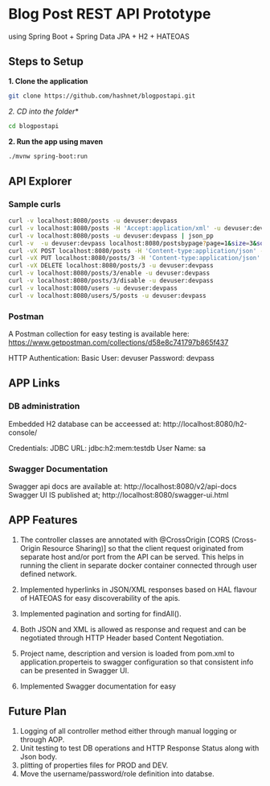 # Blog Post REST API Prototype
using Spring Boot + Spring Data JPA + H2 + HATEOAS

## Steps to Setup

**1. Clone the application**

```bash
git clone https://github.com/hashnet/blogpostapi.git
```

*2. CD into the folder**

```bash
cd blogpostapi
```

**2. Run the app using maven**

```bash
./mvnw spring-boot:run
```

## API Explorer
### Sample curls
```bash
curl -v localhost:8080/posts -u devuser:devpass
curl -v localhost:8080/posts -H 'Accept:application/xml' -u devuser:devpass | tidy -xml -iq
curl -v localhost:8080/posts -u devuser:devpass | json_pp
curl -v  -u devuser:devpass localhost:8080/postsbypage?page=1&size=3&sort=title,desc
curl -vX POST localhost:8080/posts -H 'Content-type:application/json' -d '{"title": "Some Title", "text": "Some Text"}' -u devuser:devpass
curl -vX PUT localhost:8080/posts/3 -H 'Content-type:application/json' -d '{"title": "Some Updated Title", "text": "Some Updated Text"}' -u devuser:devpass
curl -vX DELETE localhost:8080/posts/3 -u devuser:devpass
curl -v localhost:8080/posts/3/enable -u devuser:devpass
curl -v localhost:8080/posts/3/disable -u devuser:devpass
curl -v localhost:8080/users -u devuser:devpass
curl -v localhost:8080/users/5/posts -u devuser:devpass
```
### Postman
A Postman collection for easy testing is available here: https://www.getpostman.com/collections/d58e8c741797b865f437

HTTP Authentication: Basic
User: devuser
Password: devpass

## APP Links
### DB administration
Embedded H2 database can be acceessed at: http://localhost:8080/h2-console/

Credentials:
JDBC URL: jdbc:h2:mem:testdb
User Name: sa

### Swagger Documentation
Swagger api docs are available at: http://localhost:8080/v2/api-docs
Swagger UI IS published at; http://localhost:8080/swagger-ui.html


## APP Features

1. The controller classes are annotated with @CrossOrigin [CORS (Cross-Origin Resource Sharing)] so that the client request originated from separate host and/or port from the API can be served. This helps in running the client in separate docker container connected through user defined network.

2. Implemented hyperlinks in JSON/XML responses based on HAL flavour of HATEOAS for easy discoverability of the apis.

3. Implemented pagination and sorting for findAll().

4. Both JSON and XML is allowed as response and request and can be negotiated through HTTP Header based Content Negotiation.

5. Project name, description and version is loaded from pom.xml to application.properteis to swagger configuration so that consistent info can be presented in Swagger UI.

6. Implemented Swagger documentation for easy

## Future Plan
1. Logging of all controller method either through manual logging or through AOP.
2. Unit testing to test DB operations and HTTP Response Status along with Json body.
3. plitting of properties files for PROD and DEV.
4. Move the username/password/role definition into databse.
